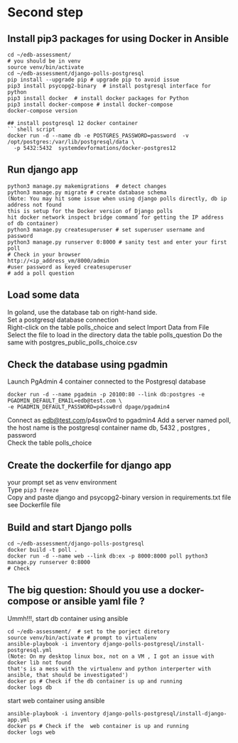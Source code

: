 # Second step

## Install pip3 packages for using Docker in Ansible
```shell
cd ~/edb-assessment/
# you should be in venv
source venv/bin/activate 
cd ~/edb-assessment/django-polls-postgresql
pip install --upgrade pip # upgrade pip to avoid issue
pip3 install psycopg2-binary  # install postgresql interface for python
pip3 install docker  # install docker packages for Python
pip3 install docker-compose # install docker-compose
docker-compose version  

## install postgresql 12 docker container
```shell script
docker run -d --name db -e POSTGRES_PASSWORD=password  -v /opt/postgres:/var/lib/postgresql/data \
  -p 5432:5432  systemdevformations/docker-postgres12
```
## Run django app
```shell
python3 manage.py makemigrations  # detect changes
python3 manage.py migrate # create database schema
(Note: You may hit some issue when using django polls directly, db ip address not found
this is setup for the Docker version of Django polls 
hit docker network inspect bridge command for getting the IP address of db container)
python3 manage.py createsuperuser # set superuser username and password
python3 manage.py runserver 0:8000 # sanity test and enter your first poll 
# Check in your browser 
http://<ip_address_vm/8000/admin
#user password as keyed createsuperuser 
# add a poll question
```

## Load some data 
In goland, use the database tab on right-hand side.   
Set a postgresql database connection  
Right-click on the table polls_choice and select Import Data from  File  
Select the file to load in the directory data the table polls_question 
Do the same with postgres_public_polls_choice.csv 

## Check the database using pgadmin 
Launch PgAdmin 4 container connected to the Postgresql database
```shell
docker run -d --name pgadmin -p 20100:80 --link db:postgres -e PGADMIN_DEFAULT_EMAIL=edb@test.com \
-e PGADMIN_DEFAULT_PASSWORD=p4ssw0rd dpage/pgadmin4
```
Connect as edb@test.com/p4ssw0rd to pgadmin4 
Add a server named poll, the host name is the postgresql container name db, 5432 , postgres , password  
Check the table polls_choice  

## Create the dockerfile for django app
your prompt set as venv environment   
Type ```pip3 freeze```  
Copy and paste django and psycopg2-binary version in requirements.txt file    
see Dockerfile file

## Build and start Django polls
```shell
cd ~/edb-assessment/django-polls-postgresql
docker build -t poll . 
docker run -d --name web --link db:ex -p 8000:8000 poll python3 manage.py runserver 0:8000
# Check
```

## The big question: Should you use a docker-compose or ansible yaml file ? 
Ummh!!!, start db container using ansible  
```shell
cd ~/edb-assessment/  # set to the porject diretory
source venv/bin/activate # prompt to virtualenv
ansible-playbook -i inventory django-polls-postgresql/install-postgresql.yml
(Note: On my desktop linux box, not on a VM , I got an issue with docker lib not found  
that's is a mess with the virtualenv and python interperter with ansible, that should be investigated')
docker ps # Check if the db container is up and running
docker logs db
```
start web container using ansible
```shell
ansible-playbook -i inventory django-polls-postgresql/install-django-app.yml
docker ps # Check if the  web container is up and running
docker logs web 
```